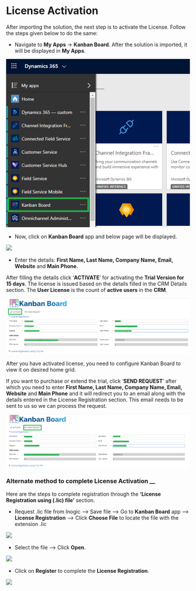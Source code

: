 # License Activation

After importing the solution, the next step is to activate the License. Follow the steps given below to do the same:

* Navigate to **My Apps** -> **Kanban Board**. After the solution is imported, it will be displayed in **My Apps**.

![](<../../.gitbook/assets/1 (361).png>)

* Now, click on **Kanban Board** app and below page will be displayed.

![](../../.gitbook/assets/2020\_06\_11\_15\_49\_57\_.png)

* Enter the details: **First Name, Last Name, Company Name, Email, Website** and **Main Phone.**

After filling the details click ‘**ACTIVATE**’ for activating the **Trial Version for 15 days**. The license is issued based on the details filled in the CRM Details section. The **User License** is the count of **active users** in the **CRM**.

![](<../../.gitbook/assets/1 (1) (2).png>)

After you have activated license, you need to configure Kanban Board to view it on desired home grid.&#x20;

If you want to purchase or extend the trial, click ‘**SEND REQUEST**’ after which you need to enter **First Name, Last Name, Company Name, Email, Website** and **Main Phone** and it will redirect you to an email along with the details entered in the License Registration section. This email needs to be sent to us so we can process the request.

![](<../../.gitbook/assets/1 (2) (1).png>)

### Alternate method to complete License Activation __&#x20;

Here are the steps to complete registration through the **‘License Registration using (.lic) file’** section.

* Request .lic file from Inogic --> Save file --> Go to **Kanban Board** app --> **License Registration** --> Click **Choose File** to locate the file with the extension .lic

![](<../../.gitbook/assets/Lic Reg\_1 (1).png>)

* Select the file --> Click **Open**.

![](<../../.gitbook/assets/Lic Reg\_2.png>)

* Click on **Register** to complete the **License Registration**.

![](<../../.gitbook/assets/Lic Reg\_3 (1).png>)

